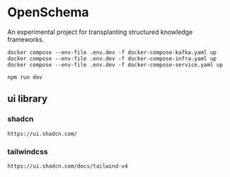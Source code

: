 # OpenSchema
An experimental project for transplanting structured knowledge frameworks.

```
docker compose --env-file .env.dev -f docker-compose-kafka.yaml up
docker compose --env-file .env.dev -f docker-compose-infra.yaml up
docker compose --env-file .env.dev -f docker-compose-service.yaml up
```

```
npm run dev
```

## ui library
### shadcn
```
https://ui.shadcn.com/
```
### tailwindcss
```
https://ui.shadcn.com/docs/tailwind-v4
```
